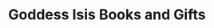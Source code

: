 ---
title: "Goddess Isis Books and Gifts"
url: /englewood/goddess-isis-books-and-gifts/
shop: books
---